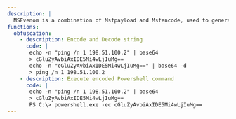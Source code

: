 ```yaml
---
description: |
  MSFvenom is a combination of Msfpayload and Msfencode, used to generate and output all of the various types of shell code that are available in Metasploit.
functions:
  obfuscation:
    - description: Encode and Decode string
      code: |
       echo -n "ping /n 1 198.51.100.2" | base64
       > cGluZyAvbiAxIDE5Mi4wLjIuMg==
       echo -n "cGluZyAvbiAxIDE5Mi4wLjIuMg==" | base64 -d
       > ping /n 1 198.51.100.2
    - description: Execute encoded Powershell command
      code: |
       echo -n "ping /n 1 198.51.100.2" | base64
       > cGluZyAvbiAxIDE5Mi4wLjIuMg==
       PS C:\> powershell.exe -ec cGluZyAvbiAxIDE5Mi4wLjIuMg==
---
```

